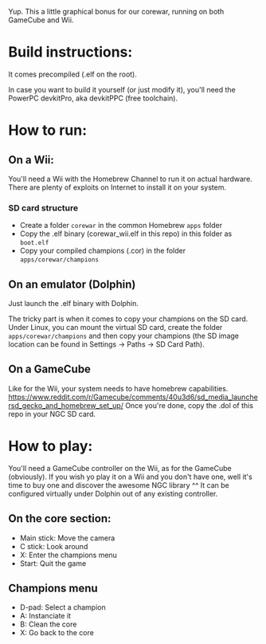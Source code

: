 
Yup.
This a little graphical bonus for our corewar, running on both GameCube and Wii.



# Build instructions:

It comes precompiled (.elf on the root).

In case you want to build it yourself (or just modify it), you'll need
the PowerPC devkitPro, aka devkitPPC (free toolchain).



# How to run:

## On a Wii:
You'll need a Wii with the Homebrew Channel to run it on actual hardware.
There are plenty of exploits on Internet to install it on your system.

### SD card structure
* Create a folder `corewar` in the common Homebrew `apps` folder
* Copy the .elf binary (corewar_wii.elf in this repo) in this folder
  as `boot.elf`
* Copy your compiled champions (.cor) in the folder `apps/corewar/champions`


## On an emulator (Dolphin)
Just launch the .elf binary with Dolphin.

The tricky part is when it comes to copy your champions on the SD card.
Under Linux, you can mount the virtual SD card, create the folder
`apps/corewar/champions` and then copy your champions
(the SD image location can be found in Settings -> Paths -> SD Card Path).


## On a GameCube
Like for the Wii, your system needs to have homebrew capabilities.
https://www.reddit.com/r/Gamecube/comments/40u3d6/sd_media_launchersd_gecko_and_homebrew_set_up/
Once you're done, copy the .dol of this repo in your NGC SD card.


# How to play:

You'll need a GameCube controller on the Wii, as for the GameCube (obviously).
If you wish yo play it on a Wii and you don't have one, well it's time to
buy one and discover the awesome NGC library ^^
It can be configured virtually under Dolphin out of any existing controller.

## On the core section:
* Main stick: Move the camera
* C stick: Look around
* X: Enter the champions menu
* Start: Quit the game

## Champions menu
* D-pad: Select a champion
* A: Instanciate it
* B: Clean the core
* X: Go back to the core

